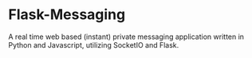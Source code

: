 # Flask-Messaging
A real time web based (instant) private messaging application written in Python and Javascript, utilizing SocketIO and Flask.

